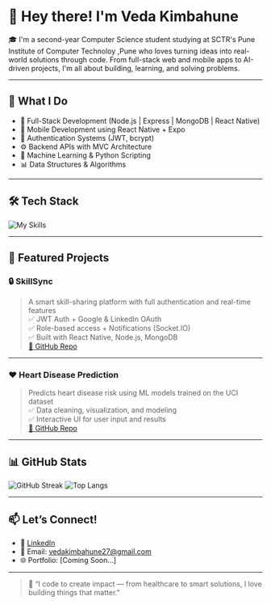 # 👋 Hey there! I'm Veda Kimbahune 

🎓 I'm a second-year Computer Science student studying at SCTR's Pune Institute of Computer Technoloy ,Pune who loves turning ideas into real-world solutions through code. From full-stack web and mobile apps to AI-driven projects, I'm all about building, learning, and solving problems.

---

## 🚀 What I Do
- 🔧 Full-Stack Development (Node.js | Express | MongoDB | React Native)
- 📱 Mobile Development using React Native + Expo
- 🔐 Authentication Systems (JWT, bcrypt)
- ⚙️ Backend APIs with MVC Architecture
- 🧠 Machine Learning & Python Scripting
- 📊 Data Structures & Algorithms

---

## 🛠️ Tech Stack
![My Skills](https://skillicons.dev/icons?i=js,nodejs,express,mongodb,react,reactnative,python,cpp,git,figma,tailwind)

---

## 🌟 Featured Projects

### 🔒 SkillSync
> A smart skill-sharing platform with full authentication and real-time features  
> ✅ JWT Auth + Google & LinkedIn OAuth  
> ✅ Role-based access + Notifications (Socket.IO)  
> ✅ Built with React Native, Node.js, MongoDB  
[🔗 GitHub Repo](https://github.com/rvvPICT/SkillSync.git) 

---

### ❤️ Heart Disease Prediction
> Predicts heart disease risk using ML models trained on the UCI dataset  
> ✅ Data cleaning, visualization, and modeling  
> ✅ Interactive UI for user input and results  
[🔗 GitHub Repo](https://github.com/VedaK27/Heart-disease-prediction.git) 

---

## 📊 GitHub Stats
![GitHub Streak](https://streak-stats.demolab.com?user=VedaK27&theme=default)
![Top Langs](https://github-readme-stats.vercel.app/api/top-langs/?username=VedaK27&layout=compact&theme=default)

---

## 📫 Let’s Connect!
- 💼 [LinkedIn](www.linkedin.com/in/vedaKimbahune) 
- 📨 Email: vedakimbahune27@gmail.com
- 🌐 Portfolio: [Coming Soon...] 

---

> 💬 “I code to create impact — from healthcare to smart solutions, I love building things that matter.”
